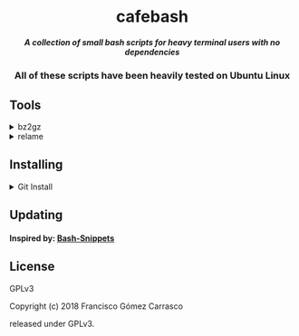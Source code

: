 <div align="center">

# cafebash

##### A collection of small bash scripts for heavy terminal users with no dependencies

### All of these scripts have been heavily tested on Ubuntu Linux

</div>

## Tools

<details>
<summary>bz2gz</summary>

compress a file to .bz2 or .gz the smallest of the two

<div align="center">

<img max-height="500px" max-width="500px" src="https://github.com/flikxxi/cafebash/blob/master/img/bz2gz-screenshot.png?raw=true">

</div>
</details>

<details>
<summary>relame</summary>

change the .mp3 file using --avg option

<div align="center">

<img max-height="500px" max-width="500px" src="https://github.com/flikxxi/cafebash/blob/master/img/relame-screenshot.png?raw=true">

</div>
</details>

## Installing

<details>
<summary>Git Install</summary>

* First clone the repository:  
```bash
git clone https://github.com/flikxxi/cafecore
```

* Then cd into the cloned directory:
```bash
cd cafebash
```

* Git checkout to the latest stable release
```bash
git checkout master
```

* Install all the scripts
```bash
./install.sh
```
this will let you choose which scripts to install

* Install all the scripts
```bash
./install.sh all
```

</details>


## Updating

#### Inspired by: [Bash-Snippets](https://github.com/alexanderepstein/Bash-Snippets)

## License

GPLv3

Copyright (c) 2018 Francisco Gómez Carrasco

released under GPLv3.
